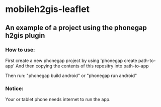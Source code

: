 mobileh2gis-leaflet
===================

## An example of a project using the phonegap h2gis plugin

### How to use:
First create a new phonegap project by using 'phonegap create  path-to-app' 
And then copying the contents of this repositry into path-to-app

Then run: "phonegap build android" or "phonegap run android"

### Notice:

Your or tablet phone needs internet to run the app.


